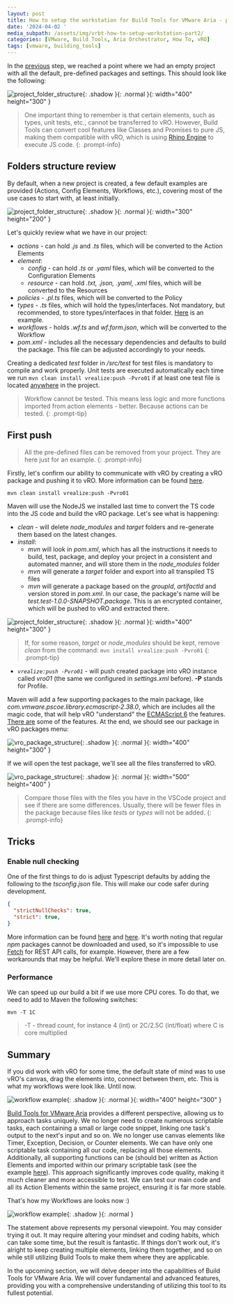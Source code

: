 ```yaml
---
layout: post
title: How to setup the workstation for Build Tools for VMware Aria - part 2
date: '2024-04-02 '
media_subpath: /assets/img/vrbt-how-to-setup-workstation-part2/
categories: [VMware, Build Tools, Aria Orchestrator, How To, vRO]
tags: [vmware, building_tools]
---
```


In the [previous](https://www.clouddepth.com/posts/vrbt-how-to-setup-workstation/) step, we reached a point where we had an empty project with all the default, pre-defined packages and settings. This should look like the following:

![project_folder_structure](815ea80c-dd9a-4bf3-a13c-919bd3f19c56.png){: .shadow }{: .normal }{: width="400" height="300" }

> One important thing to remember is that certain elements, such as types, unit tests, etc., cannot be transferred to vRO. However, Build Tools can convert cool features like Classes and Promises to pure JS, making them compatible with vRO, which is using [Rhino Engine](https://cloudblogger.co.in/2022/12/02/inside-vros-javascript-engine-rhino-1-7r4-cb10102/) to execute JS code.
{: .prompt-info}

## Folders structure review

By default, when a new project is created, a few default examples are provided (Actions, Config Elements, Workflows, etc.), covering most of the use cases to start with, at least initially.

![project_folder_structure](37f732aa-a025-402b-945f-8b0482f67534.png){: .shadow }{: .normal }{: width="300" height="200" }

Let's quickly review what we have in our project:

* _actions_ - can hold _.js_ and _.ts_ files, which will be converted to the Action Elements
* _element_:
  * _config_ - can hold _.ts_ or _.yaml_ files, which will be converted to the Configuration Elements
  * _resource_ - can hold _.txt, .json, .yaml, .xml_ files, which will be converted to the Resources
* _policies_ - _.pl.ts_ files, which will be converted to the Policy
* _types_ - _.ts_ files, which will hold the types/interfaces. Not mandatory, but recommended, to store types/interfaces in that folder. [Here](https://github.com/unbreakabl3/vmware_aria_orchestrator_examples/blob/main/general_examples/src/types/types.d.ts) is an example.
* _workflows_ - holds _.wf.ts_ and _wf.form.json_, which will be converted to the Workflow
* _pom.xml -_ includes all the necessary dependencies and defaults to build the package. This file can be adjusted accordingly to your needs.

Creating a dedicated _test_ folder in _/src/test_ for test files is mandatory to compile and work properly. Unit tests are executed automatically each time we run `mvn clean install vrealize:push -Pvro01` if at least one test file is located <u>anywhere</u> in the project.

> Workflow cannot be tested. This means less logic and more functions imported from action elements - better. Because actions can be tested.
{: .prompt-tip}

## First push

> All the pre-defined files can be removed from your project. They are here just for an example.
{: .prompt-info}

Firstly, let's confirm our ability to communicate with vRO by creating a vRO package and pushing it to vRO. More information can be found [here](https://github.com/vmware/build-tools-for-vmware-aria/tree/main/docs/archive/doc/markdown).

```shell
mvn clean install vrealize:push -Pvro01
```

Maven will use the NodeJS we installed last time to convert the TS code into the JS code and build the vRO package.
Let's see what is happening:

* _clean_ - will delete _node_modules_ and _target_ folders and re-generate them based on the latest changes.
* _install_:
  * _mvn_ will look in _pom.xml_, which has all the instructions it needs to build, test, package, and deploy your project in a consistent and automated manner, and will store them in the _node_modules_ folder
  * _mvn_ will generate a _target_ folder and export into all transpiled TS files
  * _mvn_ will generate a package based on the _groupId_, _artifactId_ and version stored in _pom.xml_. In our case, the package's name will be _test.test-1.0.0-SNAPSHOT.package_. This is an encrypted container, which will be pushed to vRO and extracted there.
  
 ![project_folder_structure](26a5fc2f-93f9-4780-8c5c-e63eebc77a24.png){: .shadow }{: .normal }{: width="400" height="300" }
> If, for some reason, _target_ or _node_modules_ should be kept, remove _clean_ from the command: `mvn install vrealize:push -Pvro01`
{: .prompt-tip}

* _`vrealize:push -Pvro01`_ - will push created package into vRO instance called _vro01_ (the same we configured in _settings.xml_ before). **-P** stands for Profile.

Maven will add a few supporting packages to the main package, like _com.vmware.pscoe.library.ecmascript-2.38.0_, which are includes all the magic code, that will help vRO "understand" the [ECMAScript 6](https://262.ecma-international.org/6.0/?_gl=1*pyfepb*_ga*MTgyNTg2MjM4Ni4xNzExOTk5Mjc0*_ga_TDCK4DWEPP*MTcxMTk5OTI3My4xLjAuMTcxMTk5OTI3My4wLjAuMA..) the features. [There are](https://www.w3schools.com/js/js_es6.asp) some of the features.
At the end, we should see our package in vRO packages menu:

 ![vro_package_structure](1d0b1e6f-ff7d-42b5-a7de-1b6f505e4eac.png){: .shadow }{: .normal }{: width="400" height="300" }

If we will open the test package, we'll see all the files transferred to vRO.

 ![vro_package_structure](5b635c69-ae52-4234-8ed3-f7c517f8786d.png){: .shadow }{: .normal }{: width="500" height="400" }

> Compare those files with the files you have in the VSCode project and see if there are some differences. Usually, there will be fewer files in the package because files like _tests_ or _types_ will not be added.
{: .prompt-info}

## Tricks

### Enable null checking

One of the first things to do is adjust Typescript defaults by adding the following to the _tsconfig.json_ file. This will make our code safer during development.

```json
{
  "strictNullChecks": true,
  "strict": true,
}
```

More information can be found [here](https://www.typescriptlang.org/tsconfig#strictNullChecks) and [here](https://www.typescriptlang.org/tsconfig#strict).
It's worth noting that regular _npm_ packages cannot be downloaded and used, so it's impossible to use [Fetch](https://www.npmjs.com/package/node-fetch) for REST API calls, for example. However, there are a few workarounds that may be helpful. We'll explore these in more detail later on.

### Performance

We can speed up our build a bit if we use more CPU cores. To do that, we need to add to Maven the following switches:

```shell
mvn -T 1C
```

> -T - thread count, for instance 4 (int) or 2C/2.5C (int/float) where C is core multiplied

## Summary

If you did work with vRO for some time, the default state of mind was to use vRO's canvas, drag the elements into, connect between them, etc.
This is what my workflows were look like. Until now.

 ![workflow example](5972bd81-c14b-49ff-a96d-b4e5f504d940.png){: .shadow }{: .normal }{: width="400" height="300" }

[Build Tools for VMware Aria](https://github.com/vmware/build-tools-for-vmware-aria) provides a different perspective, allowing us to approach tasks uniquely. We no longer need to create numerous scriptable tasks, each containing a small or large code snippet, linking one task's output to the next's input and so on. We no longer use canvas elements like Timer, Exception, Decision, or Counter elements. We can have only one scriptable task containing all our code, replacing all those elements. Additionally, all supporting functions can be (should be) written as Action Elements and imported within our primary scriptable task (see the example [here](https://github.com/unbreakabl3/vmware_aria_orchestrator_examples/blob/main/general_examples/src/actions/waitForDNSResolve.ts)). This approach significantly improves code quality, making it much cleaner and more accessible to test. We can test our main code and all its Action Elements within the same project, ensuring it is far more stable.

That's how my Workflows are looks now :)

 ![workflow example](9911a03d-d5ae-4e12-80a9-4c8d6b4d0b3b.png){: .shadow }{: .normal }

The statement above represents my personal viewpoint. You may consider trying it out. It may require altering your mindset and coding habits, which can take some time, but the result is fantastic. If things don't work out, it's alright to keep creating multiple elements, linking them together, and so on while still utilizing Build Tools to make them where they are applicable.

In the upcoming section, we will delve deeper into the capabilities of Build Tools for VMware Aria. We will cover fundamental and advanced features, providing you with a comprehensive understanding of utilizing this tool to its fullest potential.
